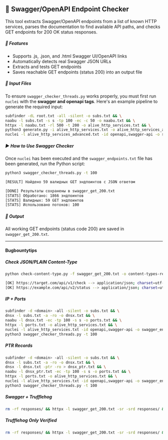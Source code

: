 ## 🧪 Swagger/OpenAPI Endpoint Checker

This tool extracts Swagger/OpenAPI endpoints from a list of known HTTP services, parses the documentation to find available API paths, and checks GET endpoints for 200 OK status responses.

##### 🚀 Features
- Supports .js, .json, and .html Swagger UI/OpenAPI links
- Automatically detects real Swagger JSON URLs
- Extracts and tests GET endpoints
- Saves reachable GET endpoints (status 200) into an output file

##### 📂 Input Files
To ensure `swagger_checker_threads.py` works properly, you must first run `nuclei` with the **swagger and openapi tags**. Here's an example pipeline to generate the required input:
```bash
subfinder -dL root.txt -all -silent -o subs.txt && \
naabu -l subs.txt -s s -tp 100 -ec -c 50 -o naabu.txt && \
httpx -l naabu.txt -rl 500 -t 200 -o alive_http_services.txt && \
python3 generate.py -i alive_http_services.txt -o alive_http_services_advanced.txt && \
nuclei -l alive_http_services_advanced.txt -id openapi,swagger-api -o swagger_endpoints.txt -rl 1000 -c 100
```

##### ▶️ How to Use Swagger Checker
Once `nuclei` has been executed and the `swagger_endpoints.txt` file has been generated, run the Python script:
```bash
python3 swagger_checker_threads.py -t 100

[RESULT] Найдено 59 валидных GET эндпоинтов с JSON ответом

[DONE] Результаты сохранены в swagger_get_200.txt
[STATS] Обработано: 1866 эндпоинтов
[STATS] Валидных: 59 GET эндпоинтов
[STATS] Использовано потоков: 100
```
##### 📄 Output
All working GET endpoints (status code 200) are saved in `swagger_get_200.txt`.

---
#### Bugbountytips

##### Check JSON/PLAIN Content-Type

```bash
python check-content-type.py -f swagger_get_200.txt -o content-types-results.txt

[OK] https://target.com/api/v1/check --> application/json; charset=utf-8
[OK] https://example.com/api/v2/status --> application/json; charset=utf-8
```

##### IP + Ports

```bash
subfinder -d <domain> -all -silent -o subs.txt && \
dnsx -l subs.txt -a -ro -o dnsx.txt && \
naabu -l dnsx.txt -ec -tp 100 -s s -o ports.txt && \
httpx -l ports.txt -o alive_http_services.txt && \
nuclei -l alive_http_services.txt -id openapi,swagger-api -o swagger_endpoints.txt -rl 1000 -c 100 && \
python3 swagger_checker_threads.py -t 100
```

##### PTR Records

```bash
subfinder -d <domain> -all -silent -o subs.txt && \
dnsx -l subs.txt -a -ro -o dnsx.txt && \
dnsx -l dnsx.txt -ptr -ro > dnsx_ptr.txt && \
naabu -l dnsx_ptr.txt -ec -tp 100 -s s -o ports.txt && \
httpx -l ports.txt -o alive_http_services.txt && \
nuclei -l alive_http_services.txt -id openapi,swagger-api -o swagger_endpoints.txt -rl 1000 -c 100 && \
python3 swagger_checker_threads.py -t 100
```

##### Swagger + Trufflehog
```bash
rm -rf responses/ && httpx -l swagger_get_200.txt -sr -srd responses/ && trufflehog filesystem responses/ > trufflehog_results.txt
```
##### Trufflehog Only Verified
```bash
rm -rf responses/ && httpx -l swagger_get_200.txt -sr -srd responses/ && trufflehog filesystem responses/ --only-verified > trufflehog_verified_results.txt
```
